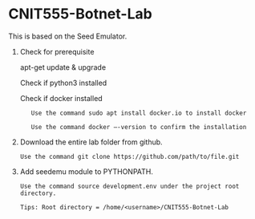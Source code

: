 # CNIT555-Botnet-Lab
This is based on the Seed Emulator.

1. Check for prerequisite
      
      apt-get update & upgrade
     
      Check if python3 installed
      
      Check if docker installed
          
          Use the command sudo apt install docker.io to install docker
          
          Use the command docker –-version to confirm the installation
          
2. Download the entire lab folder from github.
       
       Use the command git clone https://github.com/path/to/file.git 
       
3. Add seedemu module to PYTHONPATH. 
       
       Use the command source development.env under the project root directory.
       
       Tips: Root directory = /home/<username>/CNIT555-Botnet-Lab
